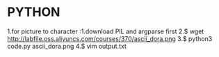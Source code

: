 # PYTHON
 1.for picture to character :1.download PIL and argparse first
                             2.$ wget http://labfile.oss.aliyuncs.com/courses/370/ascii_dora.png
                             3.$ python3 code.py ascii_dora.png
                             4.$ vim output.txt
